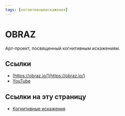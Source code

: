 ```yaml
---
tags: [когнитивныеискажения]
---
```

# OBRAZ

Арт-проект, посвященный когнитивным искажениям.

## Ссылки

* [https://obraz.io/](https://obraz.io/)
* [YouTube](https://www.youtube.com/channel/UCMICEBCvTmHRqqS3yadbkfQ)

## Ссылки на эту страницу

* [Когнитивные искажения](%D0%9A%D0%BE%D0%B3%D0%BD%D0%B8%D1%82%D0%B8%D0%B2%D0%BD%D1%8B%D0%B5%20%D0%B8%D1%81%D0%BA%D0%B0%D0%B6%D0%B5%D0%BD%D0%B8%D1%8F.md)